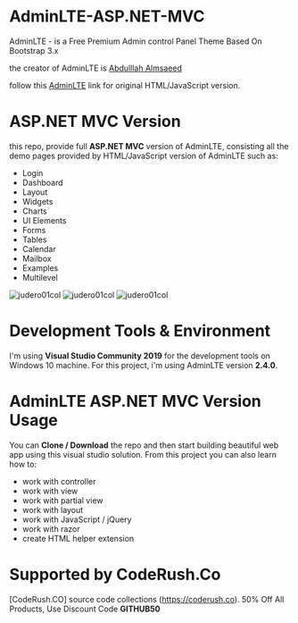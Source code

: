 ﻿# AdminLTE-ASP.NET-MVC

AdminLTE - is a Free Premium Admin control Panel Theme Based On Bootstrap 3.x

the creator of AdminLTE is [Abdulllah Almsaeed](https://adminlte.io/about)

follow this [AdminLTE](https://github.com/almasaeed2010/AdminLTE) link for original HTML/JavaScript version.


# ASP.NET MVC Version

this repo, provide full **ASP.NET MVC** version of AdminLTE, consisting all the demo pages provided by HTML/JavaScript version of AdminLTE such as:

- Login
- Dashboard
- Layout
- Widgets
- Charts
- UI Elements
- Forms
- Tables
- Calendar
- Mailbox
- Examples
- Multilevel

![judero01col](WebApplication/Content/01.png)
![judero01col](WebApplication/Content/02.png)
![judero01col](WebApplication/Content/03.png)

# Development Tools & Environment

I'm using **Visual Studio Community 2019** for the development tools on Windows 10 machine. For this project, i'm using AdminLTE version **2.4.0**.

# AdminLTE ASP.NET MVC Version Usage

You can **Clone / Download** the repo and then start building beautiful web app using this visual studio solution. From this project you can also learn how to:

- work with controller
- work with view
- work with partial view
- work with layout
- work with JavaScript / jQuery
- work with razor
- create HTML helper extension

# Supported by CodeRush.Co
[CodeRush.CO] source code collections (https://coderush.co). 50% Off All Products, Use Discount Code **GITHUB50**



